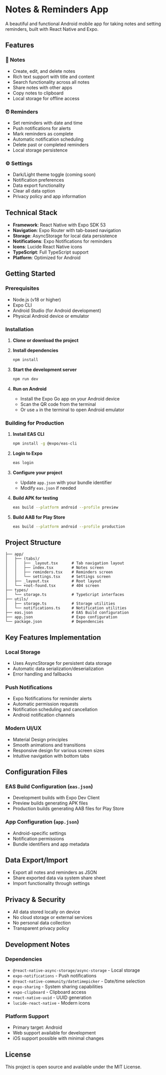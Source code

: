 # Notes & Reminders App

A beautiful and functional Android mobile app for taking notes and setting reminders, built with React Native and Expo.

## Features

### 📝 Notes
- Create, edit, and delete notes
- Rich text support with title and content
- Search functionality across all notes
- Share notes with other apps
- Copy notes to clipboard
- Local storage for offline access

### ⏰ Reminders
- Set reminders with date and time
- Push notifications for alerts
- Mark reminders as complete
- Automatic notification scheduling
- Delete past or completed reminders
- Local storage persistence

### ⚙️ Settings
- Dark/Light theme toggle (coming soon)
- Notification preferences
- Data export functionality
- Clear all data option
- Privacy policy and app information

## Technical Stack

- **Framework**: React Native with Expo SDK 53
- **Navigation**: Expo Router with tab-based navigation
- **Storage**: AsyncStorage for local data persistence
- **Notifications**: Expo Notifications for reminders
- **Icons**: Lucide React Native icons
- **TypeScript**: Full TypeScript support
- **Platform**: Optimized for Android

## Getting Started

### Prerequisites
- Node.js (v18 or higher)
- Expo CLI
- Android Studio (for Android development)
- Physical Android device or emulator

### Installation

1. **Clone or download the project**

2. **Install dependencies**
   ```bash
   npm install
   ```

3. **Start the development server**
   ```bash
   npm run dev
   ```

4. **Run on Android**
   - Install the Expo Go app on your Android device
   - Scan the QR code from the terminal
   - Or use `a` in the terminal to open Android emulator

### Building for Production

1. **Install EAS CLI**
   ```bash
   npm install -g @expo/eas-cli
   ```

2. **Login to Expo**
   ```bash
   eas login
   ```

3. **Configure your project**
   - Update `app.json` with your bundle identifier
   - Modify `eas.json` if needed

4. **Build APK for testing**
   ```bash
   eas build --platform android --profile preview
   ```

5. **Build AAB for Play Store**
   ```bash
   eas build --platform android --profile production
   ```

## Project Structure

```
├── app/
│   ├── (tabs)/
│   │   ├── _layout.tsx      # Tab navigation layout
│   │   ├── index.tsx        # Notes screen
│   │   ├── reminders.tsx    # Reminders screen
│   │   └── settings.tsx     # Settings screen
│   ├── _layout.tsx          # Root layout
│   └── +not-found.tsx       # 404 screen
├── types/
│   └── storage.ts           # TypeScript interfaces
├── utils/
│   ├── storage.ts           # Storage utilities
│   └── notifications.ts     # Notification utilities
├── eas.json                 # EAS Build configuration
├── app.json                 # Expo configuration
└── package.json             # Dependencies
```

## Key Features Implementation

### Local Storage
- Uses AsyncStorage for persistent data storage
- Automatic data serialization/deserialization
- Error handling and fallbacks

### Push Notifications
- Expo Notifications for reminder alerts
- Automatic permission requests
- Notification scheduling and cancellation
- Android notification channels

### Modern UI/UX
- Material Design principles
- Smooth animations and transitions
- Responsive design for various screen sizes
- Intuitive navigation with bottom tabs

## Configuration Files

### EAS Build Configuration (`eas.json`)
- Development builds with Expo Dev Client
- Preview builds generating APK files
- Production builds generating AAB files for Play Store

### App Configuration (`app.json`)
- Android-specific settings
- Notification permissions
- Bundle identifiers and app metadata

## Data Export/Import
- Export all notes and reminders as JSON
- Share exported data via system share sheet
- Import functionality through settings

## Privacy & Security
- All data stored locally on device
- No cloud storage or external services
- No personal data collection
- Transparent privacy policy

## Development Notes

### Dependencies
- `@react-native-async-storage/async-storage` - Local storage
- `expo-notifications` - Push notifications  
- `@react-native-community/datetimepicker` - Date/time selection
- `expo-sharing` - System sharing capabilities
- `expo-clipboard` - Clipboard access
- `react-native-uuid` - UUID generation
- `lucide-react-native` - Modern icons

### Platform Support
- Primary target: Android
- Web support available for development
- iOS support possible with minimal changes

## License

This project is open source and available under the MIT License.